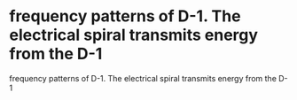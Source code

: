 # frequency patterns of D-1. The electrical spiral transmits energy from the D-1

frequency patterns of D-1. The electrical spiral transmits energy from the D-1